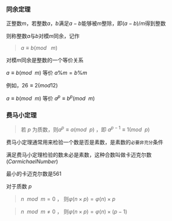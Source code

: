 <!--
 * @Description: 
 * @Version: 1.0
 * @Autor: DaLao
 * @Email: dalao_li@163.com
 * @Date: 2021-01-26 21:24:35
 * @LastEditors: dalao
 * @LastEditTime: 2022-04-03 22:54:13
-->

### 同余定理

正整数$m$，若整数$a$，$b$满足$a-b$能够被$m$整除，即$(a-b)/m$得到整数

则称整数$a$与$b$对模$m$同余，记作

> $a≡b(mod$ &nbsp; $m)$

对模$m$同余是整数的一个等价关系

$a≡b(mod$ &nbsp;$m)$ 等价 $a\%m = b\%m$     

例如，$26≡2(mod 12)$

$a≡b(mod$ &nbsp;$m)$ 等价 $a^{p}≡b^{p} (mod$ &nbsp;$m)$

### 费马小定理

>若 $p$ 为质数，则$a^{p}≡a(mod$ &nbsp;$p)$ ，即 $a^{p-1}≡1(mod$ &nbsp;$p)$

费马小定理通常用来检验一个数是否是素数，是素数的`必要非充分`条件

满足费马小定理检验的数未必是素数，这种合数叫做卡迈克尔数($Carmichael Number$)

最小的卡迈克尔数是$561$

对于质数 $p$  

> $n$&nbsp; $mod$ &nbsp;$m = 0$ ， 则$\varphi(n \times p) = \varphi(n) \times p$  

> $n$&nbsp; $mod$ &nbsp;$m \ne 0$ ， 则$\varphi(n \times p) = \varphi(n) \times (p-1)$